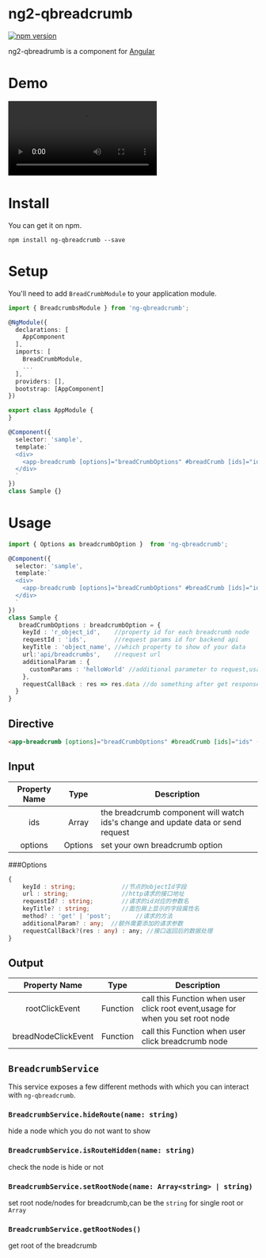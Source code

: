 # ng2-qbreadcrumb
[![npm version](https://badge.fury.io/js/ng2-breadcrumbs.svg)](https://badge.fury.io/js/ng2-breadcrumbs)

ng2-qbreadrumb is a component for [Angular](https://angular.io/) 

# Demo

![](http://7xpyje.com1.z0.glb.clouddn.com/QQ20180328-111402-HD.mp4)


# Install
You can get it on npm.
```shell
npm install ng-qbreadcrumb --save
```

# Setup

You'll need to add `BreadCrumbModule` to your application module.

```typescript
import { BreadcrumbsModule } from 'ng-qbreadcrumb';

@NgModule({
  declarations: [
    AppComponent
  ],
  imports: [
    BreadCrumbModule,
    ...
  ],
  providers: [],
  bootstrap: [AppComponent]
})

export class AppModule {
}
```

```typescript
@Component({
  selector: 'sample',
  template:`
  <div>
    <app-breadcrumb [options]="breadCrumbOptions" #breadCrumb [ids]="ids" (rootClickEvent)="rootClickEvent($event)" (breadNodeClickEvent)="clickBreadcrumb($event)"></app-breadcrumb>
  </div>
  `
})
class Sample {}
```

# Usage
```typescript
import { Options as breadcrumbOption }  from 'ng-qbreadcrumb';

@Component({
  selector: 'sample',
  template:`
  <div>
    <app-breadcrumb [options]="breadCrumbOptions" #breadCrumb [ids]="ids" (rootClickEvent)="rootClickEvent($event)" (breadNodeClickEvent)="clickBreadcrumb($event)"></app-breadcrumb>
  </div>
  `
})
class Sample {
   breadCrumbOptions : breadcrumbOption = {
    keyId : 'r_object_id',    //property id for each breadcrumb node
    requestId : 'ids',        //request params id for backend api
    keyTitle : 'object_name', //which property to show of your data
    url:'api/breadcrumbs',    //request url
    additionalParam : {        
      customParams : 'helloWorld' //additional parameter to request,usage for user info
    },
    requestCallBack : res => res.data //do something after get response,should return the breadcrumb data,default is : res => res 
  }  
}
```

## Directive
```html
<app-breadcrumb [options]="breadCrumbOptions" #breadCrumb [ids]="ids" (rootClickEvent)="rootClickEvent($event)" (breadNodeClickEvent)="clickBreadcrumb($event)"></app-breadcrumb>
```

## Input
| Property Name |      Type      |  Description |
| :-------------: |:-------------:| -----|
| ids | Array<any> | the breadcrumb component will watch ids's change and update data or send request |
| options | Options | set your own breadcrumb option |

###Options
```typescript
{  
    keyId : string;             //节点的objectId字段
    url : string;               //http请求的接口地址
    requestId? : string;        //请求的id对应的参数名
    keyTitle? : string;         //面包屑上显示的字段属性名
    method? : 'get' | 'post';       //请求的方法
    additionalParam? : any;  //额外需要添加的请求参数
    requestCallBack?(res : any) : any; //接口返回后的数据处理
}
```

## Output
| Property Name |      Type      |  Description |
| :-------------: |:-------------:| -----|
| rootClickEvent | Function | call this Function when user click root event,usage for when you set root node |
| breadNodeClickEvent | Function | call this Function when user click breadcrumb node |


## `BreadcrumbService`
This service exposes a few different methods with which you can interact with `ng-qbreadcrumb`.

### `BreadcrumbService.hideRoute(name: string)`
hide a node which you do not want to show 

### `BreadcrumbService.isRouteHidden(name: string)`
check the node is hide or not 

### `BreadcrumbService.setRootNode(name: Array<string> | string)`
set root node/nodes for breadcrumb,can be the `string` for single root or `Array`

### `BreadcrumbService.getRootNodes()`
get root of the breadcrumb

